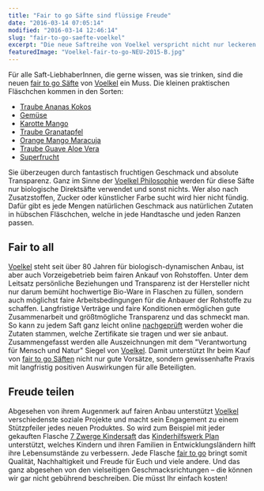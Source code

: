 ```yaml
---
title: "Fair to go Säfte sind flüssige Freude"
date: "2016-03-14 07:05:14"
modified: "2016-03-14 12:46:14"
slug: "fair-to-go-saefte-voelkel"
excerpt: "Die neue Saftreihe von Voelkel verspricht nicht nur leckeren Trinkgenuss, sondern auch fairen Inhalt. Zurecht!"
featuredImage: "Voelkel-fair-to-go-NEU-2015-B.jpg"
---
```


Für alle Saft-LiebhaberInnen, die gerne wissen, was sie trinken, sind die neuen [fair to go Säfte](http://www.voelkelfairtogo.de/) von [Voelkel](http://voelkeljuice.de/startseite.html) ein Muss. Die kleinen praktischen Fläschchen kommen in den Sorten:

*   [Traube Ananas Kokos](http://www.voelkelfairtogo.de/voelkel-produkte/ananas-kokos/)
*   [Gemüse](http://www.voelkelfairtogo.de/voelkel-produkte/gemuese/)
*   [Karotte Mango](http://www.voelkelfairtogo.de/voelkel-produkte/karotte-mango/)
*   [Traube Granatapfel](http://www.voelkelfairtogo.de/voelkel-produkte/traube-granatapfel/)
*   [Orange Mango Maracuja](http://www.voelkelfairtogo.de/voelkel-produkte/orange-mango-maracuja/)
*   [Traube Guave Aloe Vera](http://www.voelkelfairtogo.de/voelkel-produkte/traube-guave-aloe-vera/)
*   [Superfrucht](http://www.voelkelfairtogo.de/voelkel-produkte/superfrucht/)

Sie überzeugen durch fantastisch fruchtigen Geschmack und absolute Transparenz. Ganz im Sinne der [Voelkel Philosophie](http://voelkeljuice.de/unternehmen-stiftung/unser-leitgedanke.html) werden für diese Säfte nur biologische Direktsäfte verwendet und sonst nichts. Wer also nach Zusatzstoffen, Zucker oder künstlicher Farbe sucht wird hier nicht fündig. Dafür gibt es jede Mengen natürlichen Geschmack aus natürlichen Zutaten in hübschen Fläschchen, welche in jede Handtasche und jeden Ranzen passen.

## Fair to all

[Voelkel](http://voelkeljuice.de/startseite.html) steht seit über 80 Jahren für biologisch-dynamischen Anbau, ist aber auch Vorzeigebetrieb beim fairen Ankauf von Rohstoffen. Unter dem Leitsatz persönliche Beziehungen und Transparenz ist der Hersteller nicht nur darum bemüht hochwertige Bio-Ware in Flaschen zu füllen, sondern auch möglichst faire Arbeitsbedingungen für die Anbauer der Rohstoffe zu schaffen. Langfristige Verträge und faire Konditionen ermöglichen gute Zusammenarbeit und größtmögliche Transparenz und das schmeckt man. So kann zu jedem Saft ganz leicht online [nachgeprüft](http://www.voelkelfairtogo.de/was-steckt-in-den-fair-to-go-saeften/) werden woher die Zutaten stammen, welche Zertifikate sie tragen und wer sie anbaut. Zusammengefasst werden alle Auszeichnungen mit dem "Verantwortung für Mensch und Natur" Siegel von [Voelkel](http://voelkeljuice.de/startseite.html). Damit unterstützt Ihr beim Kauf von [fair to go Säften](http://www.voelkelfairtogo.de/) nicht nur gute Vorsätze, sondern gewissenhafte Praxis mit langfristig positiven Auswirkungen für alle Beteiligten.

## Freude teilen

Abgesehen von ihrem Augenmerk auf fairen Anbau unterstützt [Voelkel](http://voelkeljuice.de/startseite.html) verschiedenste soziale Projekte und macht sein Engagement zu einem Stützpfeiler jedes neuen Produktes. So wird zum Beispiel mit jeder gekauften Flasche [7 Zwerge Kindersaft](http://shop.voelkeljuice.de/voelkel-7-zwerge-kindersaft-unser-original-demeter-0-2l-0-15-eur-pfand) das [Kinderhilfswerk Plan](https://www.plan.de/?gid=99932683) unterstützt, welches Kindern und ihren Familien in Entwicklungsländern hilft ihre Lebensumstände zu verbessern. Jede Flasche [fair to go](http://www.voelkelfairtogo.de/) bringt somit Qualität, Nachhaltigkeit und Freude für Euch und viele andere. Und das ganz abgesehen von den vielseitigen Geschmacksrichtungen – die können wir gar nicht gebührend beschreiben. Die müsst Ihr einfach kosten!